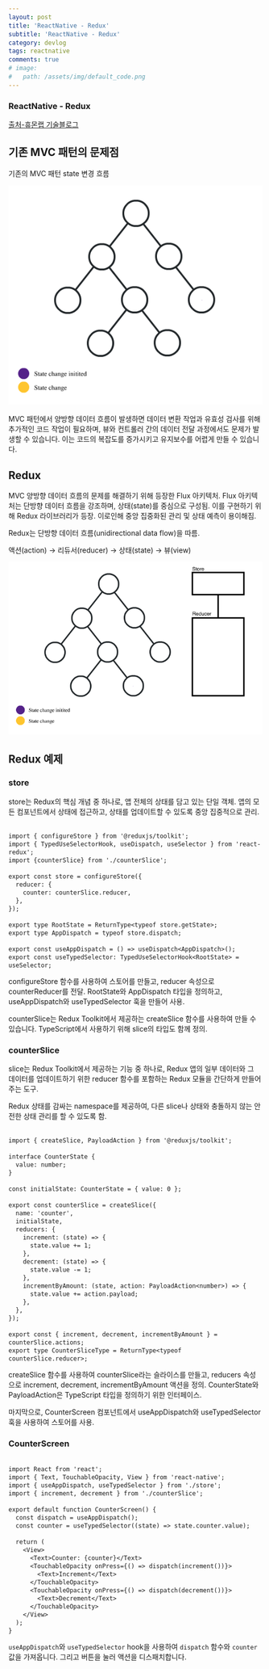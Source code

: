 ```yaml
---
layout: post
title: 'ReactNative - Redux'
subtitle: 'ReactNative - Redux'
category: devlog
tags: reactnative
comments: true
# image: 
#   path: /assets/img/default_code.png
---
```


### ReactNative - Redux

[출처-휴몬랩 기술블로그](https://devlog-h.tistory.com/26)

## 기존 MVC 패턴의 문제점

기존의 MVC 패턴 state 변경 흐름

![react_dev_log.png](/assets/img/post/redux_01.gif)

MVC 패턴에서 양방향 데이터 흐름이 발생하면 데이터 변환 작업과 유효성 검사를 위해 추가적인 코드 작업이 필요하며, 뷰와 컨트롤러 간의 데이터 전달 과정에서도 문제가 발생할 수 있습니다.
이는 코드의 복잡도를 증가시키고 유지보수를 어렵게 만들 수 있습니다.



## Redux

MVC 양방향 데이터 흐름의 문제를 해결하기 위해 등장한 Flux 아키텍처. 
Flux 아키텍처는 단방향 데이터 흐름을 강조하며, 상태(state)를 중심으로 구성됨.
이를 구현하기 위해 Redux 라이브러리가 등장.
이로인해 중앙 집중화된 관리 및 상태 예측이 용이해짐.

Redux는 단방향 데이터 흐름(unidirectional data flow)을 따름.

액션(action) → 리듀서(reducer) → 상태(state) → 뷰(view)

![react_dev_log.png](/assets/img/post/redux_02.gif)



## Redux 예제

### store

store는 Redux의 핵심 개념 중 하나로, 앱 전체의 상태를 담고 있는 단일 객체. 앱의 모든 컴포넌트에서 상태에 접근하고, 상태를 업데이트할 수 있도록 중앙 집중적으로 관리.

```tsx

import { configureStore } from '@reduxjs/toolkit';
import { TypedUseSelectorHook, useDispatch, useSelector } from 'react-redux';
import {counterSlice} from './counterSlice';

export const store = configureStore({
  reducer: {
    counter: counterSlice.reducer,
  },
});

export type RootState = ReturnType<typeof store.getState>;
export type AppDispatch = typeof store.dispatch;

export const useAppDispatch = () => useDispatch<AppDispatch>();
export const useTypedSelector: TypedUseSelectorHook<RootState> = useSelector;

```
configureStore 함수를 사용하여 스토어를 만들고, reducer 속성으로 counterReducer를 전달. 
RootState와 AppDispatch 타입을 정의하고, useAppDispatch와 useTypedSelector 훅을 만들어 사용.

counterSlice는 Redux Toolkit에서 제공하는 createSlice 함수를 사용하여 만들 수 있습니다. TypeScript에서 사용하기 위해 slice의 타입도 함께 정의.



### counterSlice

slice는 Redux Toolkit에서 제공하는 기능 중 하나로, Redux 앱의 일부 데이터와 그 데이터를 업데이트하기 위한 reducer 함수를 포함하는 Redux 모듈을 간단하게 만들어주는 도구.

Redux 상태를 감싸는 namespace를 제공하여, 다른 slice나 상태와 충돌하지 않는 안전한 상태 관리를 할 수 있도록 함.

```tsx

import { createSlice, PayloadAction } from '@reduxjs/toolkit';

interface CounterState {
  value: number;
}

const initialState: CounterState = { value: 0 };

export const counterSlice = createSlice({
  name: 'counter',
  initialState,
  reducers: {
    increment: (state) => {
      state.value += 1;
    },
    decrement: (state) => {
      state.value -= 1;
    },
    incrementByAmount: (state, action: PayloadAction<number>) => {
      state.value += action.payload;
    },
  },
});

export const { increment, decrement, incrementByAmount } = counterSlice.actions;
export type CounterSliceType = ReturnType<typeof counterSlice.reducer>;

```

createSlice 함수를 사용하여 counterSlice라는 슬라이스를 만들고, reducers 속성으로 increment, decrement, incrementByAmount 액션을 정의.
CounterState와 PayloadAction은 TypeScript 타입을 정의하기 위한 인터페이스.

마지막으로, CounterScreen 컴포넌트에서 useAppDispatch와 useTypedSelector 훅을 사용하여 스토어를 사용.


### CounterScreen

```tsx

import React from 'react';
import { Text, TouchableOpacity, View } from 'react-native';
import { useAppDispatch, useTypedSelector } from './store';
import { increment, decrement } from './counterSlice';

export default function CounterScreen() {
  const dispatch = useAppDispatch();
  const counter = useTypedSelector((state) => state.counter.value);

  return (
    <View>
      <Text>Counter: {counter}</Text>
      <TouchableOpacity onPress={() => dispatch(increment())}>
        <Text>Increment</Text>
      </TouchableOpacity>
      <TouchableOpacity onPress={() => dispatch(decrement())}>
        <Text>Decrement</Text>
      </TouchableOpacity>
    </View>
  );
}

```

`useAppDispatch`와 `useTypedSelector` hook을 사용하여 `dispatch` 함수와 `counter` 값을 가져옵니다.
그리고 버튼을 눌러 액션을 디스패치합니다.